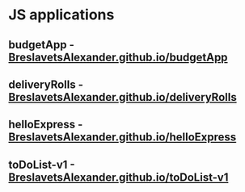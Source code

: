 # JS applications
## budgetApp - [BreslavetsAlexander.github.io/budgetApp](https://BreslavetsAlexander.github.io/budgetApp)
## deliveryRolls - [BreslavetsAlexander.github.io/deliveryRolls](https://BreslavetsAlexander.github.io/deliveryRolls)
## helloExpress - [BreslavetsAlexander.github.io/helloExpress](https://BreslavetsAlexander.github.io/helloExpress)
## toDoList-v1 - [BreslavetsAlexander.github.io/toDoList-v1](https://BreslavetsAlexander.github.io/toDoList-v1)
